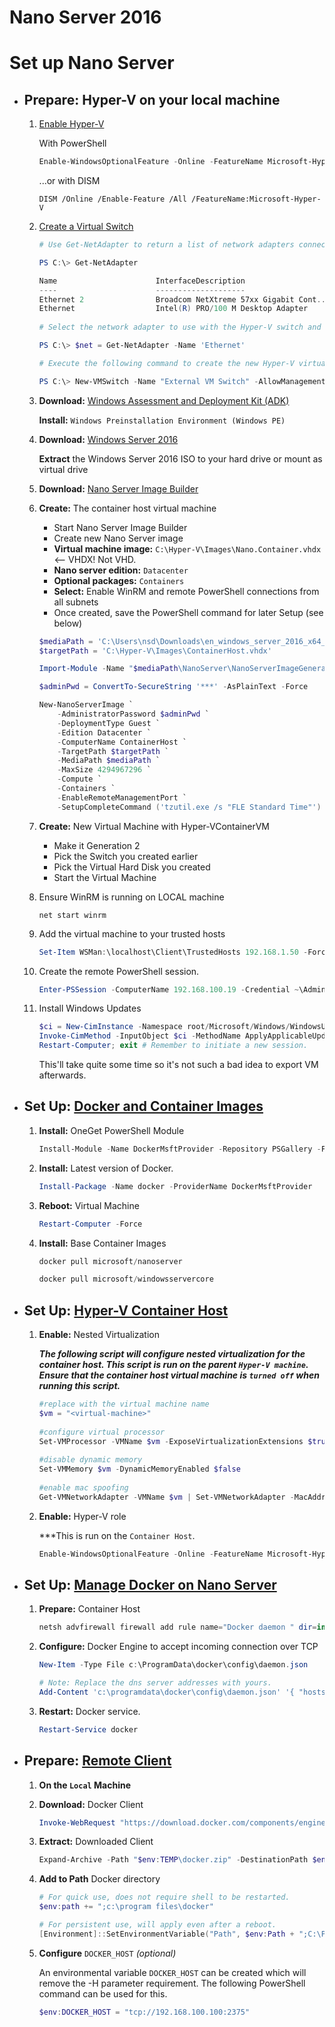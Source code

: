 
# Nano Server 2016

# Set up Nano Server

* ## **Prepare:** Hyper-V on your local machine

    1. [Enable Hyper-V](https://msdn.microsoft.com/en-us/virtualization/hyperv_on_windows/quick_start/walkthrough_install)

        With PowerShell

        ```PowerShell
        Enable-WindowsOptionalFeature -Online -FeatureName Microsoft-Hyper-V -All
        ```
        ...or with DISM

        ```CMD
        DISM /Online /Enable-Feature /All /FeatureName:Microsoft-Hyper-V
        ```
    2. [Create a Virtual Switch](https://msdn.microsoft.com/en-us/virtualization/hyperv_on_windows/quick_start/walkthrough_virtual_switch)

       ```PowerShell
       # Use Get-NetAdapter to return a list of network adapters connected to the Windows 10 system.
       
       PS C:\> Get-NetAdapter

       Name                      InterfaceDescription                    ifIndex Status       MacAddress             LinkSpeed
       ----                      --------------------                    ------- ------       ----------             ---------
       Ethernet 2                Broadcom NetXtreme 57xx Gigabit Cont...       5 Up           BC-30-5B-A8-C1-7F         1 Gbps
       Ethernet                  Intel(R) PRO/100 M Desktop Adapter            3 Up           00-0E-0C-A8-DC-31        10 Mbps
      
       # Select the network adapter to use with the Hyper-V switch and place an instance in a variable named $net.

       PS C:\> $net = Get-NetAdapter -Name 'Ethernet'

       # Execute the following command to create the new Hyper-V virtual switch.

       PS C:\> New-VMSwitch -Name "External VM Switch" -AllowManagementOS $True -NetAdapterName $net.Name

       ```

    3. **Download:** [Windows Assessment and Deployment Kit (ADK)](https://developer.microsoft.com/en-us/windows/hardware/windows-assessment-deployment-kit)
       
       **Install:** `Windows Preinstallation Environment (Windows PE)`
    
    4. **Download:** [Windows Server 2016](https://www.microsoft.com/en-us/evalcenter/evaluate-windows-server-2016)
    
       **Extract** the Windows Server 2016 ISO to your hard drive or mount as virtual drive
    
    5. **Download:** [Nano Server Image Builder](https://www.microsoft.com/en-us/download/details.aspx?id=54065)
    6. **Create:** The container host virtual machine
    
        * Start Nano Server Image Builder
        * Create new Nano Server image
        * **Virtual machine image:** `C:\Hyper-V\Images\Nano.Container.vhdx` <-- VHDX! Not VHD.
        * **Nano server edition:** `Datacenter`
        * **Optional packages:** `Containers`
        * **Select:** Enable WinRM and remote PowerShell connections from all subnets
        * Once created, save the PowerShell command for later Setup (see below)
     
        ```PowerShell
        $mediaPath = 'C:\Users\nsd\Downloads\en_windows_server_2016_x64_dvd_9327751'
        $targetPath = 'C:\Hyper-V\Images\ContainerHost.vhdx'

        Import-Module -Name "$mediaPath\NanoServer\NanoServerImageGenerator\NanoServerImageGenerator.psm1"

        $adminPwd = ConvertTo-SecureString '***' -AsPlainText -Force

        New-NanoServerImage `
            -AdministratorPassword $adminPwd `
            -DeploymentType Guest `
            -Edition Datacenter `
            -ComputerName ContainerHost `
            -TargetPath $targetPath `
            -MediaPath $mediaPath `
            -MaxSize 4294967296 `
            -Compute `
            -Containers `
            -EnableRemoteManagementPort `
            -SetupCompleteCommand ('tzutil.exe /s "FLE Standard Time"')
        ```
    
    7. **Create:** New Virtual Machine with Hyper-VContainerVM
        * Make it Generation 2
        * Pick the Switch you created earlier
        * Pick the Virtual Hard Disk you created
        * Start the Virtual Machine
    
    8. Ensure WinRM is running on LOCAL machine
        
        ```CMD
        net start winrm
        ```
    
    9. Add the virtual machine to your trusted hosts
    
       ```PowerShell
       Set-Item WSMan:\localhost\Client\TrustedHosts 192.168.1.50 -Force
       ```
    
    10. Create the remote PowerShell session.
    
        ```PowerShell
        Enter-PSSession -ComputerName 192.168.100.19 -Credential ~\Administrator
        ```
    
    11. Install Windows Updates
    
        ```PowerShell
        $ci = New-CimInstance -Namespace root/Microsoft/Windows/WindowsUpdate -ClassName MSFT_WUOperationsSession
        Invoke-CimMethod -InputObject $ci -MethodName ApplyApplicableUpdates
        Restart-Computer; exit # Remember to initiate a new session.
        ```

        This'll take quite some time so it's not such a bad idea to export VM afterwards.


* ## **Set Up:** [Docker and Container Images](https://msdn.microsoft.com/en-us/virtualization/windowscontainers/deployment/deployment)

    1. **Install:** OneGet PowerShell Module

       ```PowerShell
       Install-Module -Name DockerMsftProvider -Repository PSGallery -Force
       ```
    
    2. **Install:** Latest version of Docker.

       ```PowerShell
       Install-Package -Name docker -ProviderName DockerMsftProvider

       ```
    
    3. **Reboot:** Virtual Machine

       ```PowerShell
       Restart-Computer -Force
       ```

    4. **Install:** Base Container Images

       ```PowerShell
       docker pull microsoft/nanoserver
       ```

       ```PowerShell
       docker pull microsoft/windowsservercore
       ```

* ## **Set Up:** [Hyper-V Container Host](https://msdn.microsoft.com/en-us/virtualization/windowscontainers/deployment/deployment#hyper-v-container-host)

    1. **Enable:** Nested Virtualization

       ***The following script will configure nested virtualization for the container host. This script is run on the parent `Hyper-V machine`. Ensure that the container host virtual machine is `turned off` when running this script.***

       ```PowerShell
       #replace with the virtual machine name
       $vm = "<virtual-machine>"
   
       #configure virtual processor
       Set-VMProcessor -VMName $vm -ExposeVirtualizationExtensions $true -Count 2
   
       #disable dynamic memory
       Set-VMMemory $vm -DynamicMemoryEnabled $false
   
       #enable mac spoofing
       Get-VMNetworkAdapter -VMName $vm | Set-VMNetworkAdapter -MacAddressSpoofing On
       ```

    2. **Enable:** Hyper-V role

       ***This is run on the `Container Host`.

       ```PowerShell
       Enable-WindowsOptionalFeature -Online -FeatureName Microsoft-Hyper-V –All
       ```

* ## **Set Up:** [Manage Docker on Nano Server](https://msdn.microsoft.com/en-us/virtualization/windowscontainers/deployment/deployment_nano#manage-docker-on-nano-server)

    1. **Prepare:** Container Host

       ```PowerShell
       netsh advfirewall firewall add rule name="Docker daemon " dir=in action=allow protocol=TCP localport=2375
       ```

    2. **Configure:** Docker Engine to accept incoming connection over TCP

       ```PowerShell
       New-Item -Type File c:\ProgramData\docker\config\daemon.json
       ```

       ```PowerShell
       # Note: Replace the dns server addresses with yours.
       Add-Content 'c:\programdata\docker\config\daemon.json' '{ "hosts": ["tcp://0.0.0.0:2375", "npipe://"], "dns": ["192.168.100.1"] }'
       ```

    3. **Restart:** Docker service.

       ```PowerShell
       Restart-Service docker
       ```

* ## **Prepare:** [Remote Client](https://msdn.microsoft.com/en-us/virtualization/windowscontainers/deployment/deployment_nano#prepare-remote-client)

    1. **On the `Local` Machine**
    2. **Download:** Docker Client

       ```PowerShell
       Invoke-WebRequest "https://download.docker.com/components/engine/windows-server/cs-1.12/docker.zip" -OutFile "$env:TEMP\docker.zip" -UseBasicParsing
       ```

    3. **Extract:** Downloaded Client

       ```PowerShell
       Expand-Archive -Path "$env:TEMP\docker.zip" -DestinationPath $env:ProgramFiles
       ```

    4. **Add to Path** Docker directory

       ```PowerShell
       # For quick use, does not require shell to be restarted.
       $env:path += ";c:\program files\docker"
       
       # For persistent use, will apply even after a reboot. 
       [Environment]::SetEnvironmentVariable("Path", $env:Path + ";C:\Program Files\Docker", [EnvironmentVariableTarget]::Machine)
       ```

    5. **Configure** `DOCKER_HOST` *(optional)*
    
       An environmental variable `DOCKER_HOST` can be created which will remove the -H parameter requirement. The following PowerShell command can be used for this.

       ```PowerShell
       $env:DOCKER_HOST = "tcp://192.168.100.100:2375"
       ```
